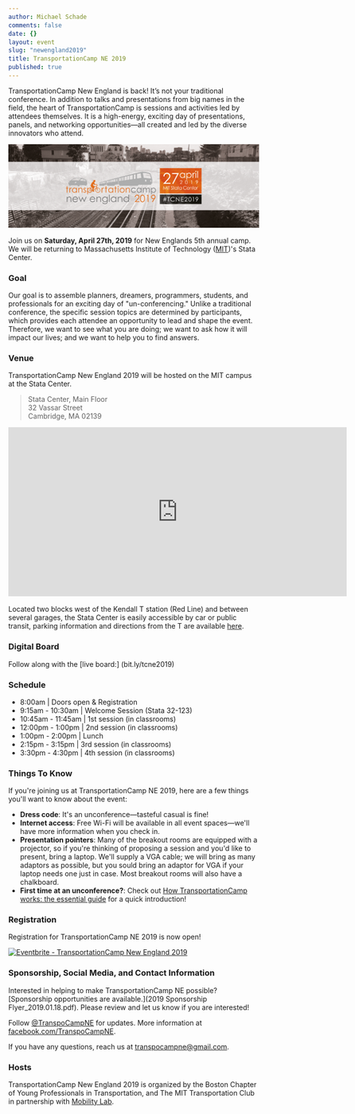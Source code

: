 ```yaml
---
author: Michael Schade
comments: false
date: {}
layout: event
slug: "newengland2019"
title: TransportationCamp NE 2019
published: true
---
```



TransportationCamp New England is back! It’s not your traditional conference. In addition to talks and presentations from big names in the field, the heart of TransportationCamp is sessions and activities led by attendees themselves. It is a high-energy, exciting day of presentations, panels, and networking opportunities—all created and led by the diverse innovators who attend.

<img src="banner.png" width="680">

Join us on **Saturday, April 27th, 2019** for New Englands 5th annual camp. We will be returning to Massachusetts Institute of Technology ([MIT](http://web.mit.edu/))'s Stata Center.

### Goal

Our goal is to assemble planners, dreamers, programmers, students, and professionals for an exciting day of "un-conferencing." Unlike a traditional conference, the specific session topics are determined by participants, which provides each attendee an opportunity to lead and shape the event. Therefore, we want to see what you are doing; we want to ask how it will impact our lives; and we want to help you to find answers.


### Venue

TransportationCamp New England 2019 will be hosted on the MIT campus at the Stata Center.

> Stata Center, Main Floor<br>
> 32 Vassar Street<br>
> Cambridge, MA 02139

<iframe src="https://www.google.com/maps/embed?pb=!1m18!1m12!1m3!1d2948.1032700262726!2d-71.09285873454364!3d42.36163837918683!2m3!1f0!2f0!3f0!3m2!1i1024!2i768!4f13.1!3m3!1m2!1s0x89e370a95d3025a9%3A0xb1de557289ff6bbe!2sRay+and+Maria+Stata+Center%2C+Cambridge%2C+MA+02142!5e0!3m2!1sen!2sus!4v1513384065723" width="680" height="340" frameborder="0" style="border:0" allowfullscreen></iframe>

Located two blocks west of the Kendall T station (Red Line) and between several garages, the Stata Center is easily accessible by car or public transit, parking information and directions from the T are available [here](http://www.gbcacm.org/venues/cambridge/mit-building-32-stata-center.html).

### Digital Board
Follow along with the [live board:] (bit.ly/tcne2019)

### Schedule

* 8:00am | Doors open & Registration
* 9:15am - 10:30am | Welcome Session (Stata 32-123)
* 10:45am - 11:45am | 1st session (in classrooms)
* 12:00pm - 1:00pm | 2nd session (in classrooms)
* 1:00pm - 2:00pm | Lunch
* 2:15pm - 3:15pm | 3rd session (in classrooms)
* 3:30pm - 4:30pm | 4th session (in classrooms)

### Things To Know

If you're joining us at TransportationCamp NE 2019, here are a few things you'll want to know about the event:

* **Dress code**: It's an unconference—tasteful casual is fine!
* **Internet access**: Free Wi-Fi will be available in all event spaces—we'll have more information when you check in.
* **Presentation pointers**: Many of the breakout rooms are equipped with a projector, so if you're thinking of proposing a session and you'd like to present, bring a laptop. We'll supply a VGA cable; we will bring as many adaptors as possible, but you sould bring an adaptor for VGA if your laptop needs one just in case.  Most breakout rooms will also have a chalkboard.
* **First time at an unconference?**: Check out [How TransportationCamp works: the essential guide](/2011/02/how-transportationcamp-works-the-essential-guide) for a quick introduction!

### Registration

Registration for TransportationCamp NE 2019 is now open!

<a href="https://www.eventbrite.com/e/transportationcamp-new-england-2019-tickets-52244025286?ref=ebtn" target="_blank"><img src="https://www.eventbrite.com/custombutton?eid=52244025286" alt="Eventbrite - TransportationCamp New England 2019" /></a>


### Sponsorship, Social Media, and Contact Information

Interested in helping to make TransportationCamp NE possible? [Sponsorship opportunities are available.](2019 Sponsorship Flyer_2019.01.18.pdf). Please review and let us know if you are interested!

Follow [@TranspoCampNE](https://twitter.com/TranspoCampNE) for updates. More information at [facebook.com/TranspoCampNE](https://www.facebook.com/TranspoCampNE/).

If you have any questions, reach us at <transpocampne@gmail.com>.

### Hosts

TransportationCamp New England 2019 is organized by the Boston Chapter of Young Professionals in Transportation, and The MIT Transportation Club in partnership with [Mobility Lab](https://mobilitylab.org/).


<style type="text/css">
.sponsors {
  text-align: center;
}

.sponsor {
  display: inline-block;
  padding: 0.5em;
  vertical-align: middle;
}

.platinum .sponsor {
  max-width: 300px;
}

.gold .sponsor {
  max-width: 250px;
}

.silver .sponsor {
  max-width: 200px;
}

.bronze .sponsor {
  max-width: 175px;
}
</style>
